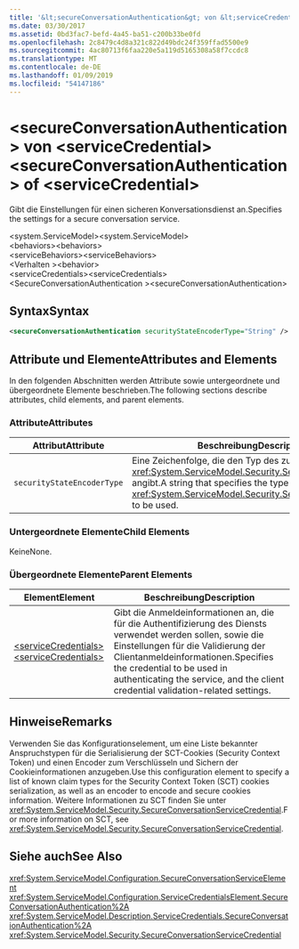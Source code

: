 ```yaml
---
title: '&lt;secureConversationAuthentication&gt; von &lt;serviceCredential&gt;'
ms.date: 03/30/2017
ms.assetid: 0bd3fac7-befd-4a45-ba51-c200b33be0fd
ms.openlocfilehash: 2c8479c4d8a321c822d49bdc24f359ffad5500e9
ms.sourcegitcommit: 4ac80713f6faa220e5a119d5165308a58f7ccdc8
ms.translationtype: MT
ms.contentlocale: de-DE
ms.lasthandoff: 01/09/2019
ms.locfileid: "54147186"
---
```

# <a name="ltsecureconversationauthenticationgt-of-ltservicecredentialgt"></a><span data-ttu-id="143db-102">&lt;secureConversationAuthentication&gt; von &lt;serviceCredential&gt;</span><span class="sxs-lookup"><span data-stu-id="143db-102">&lt;secureConversationAuthentication&gt; of &lt;serviceCredential&gt;</span></span>
<span data-ttu-id="143db-103">Gibt die Einstellungen für einen sicheren Konversationsdienst an.</span><span class="sxs-lookup"><span data-stu-id="143db-103">Specifies the settings for a secure conversation service.</span></span>  
  
 <span data-ttu-id="143db-104">\<system.ServiceModel></span><span class="sxs-lookup"><span data-stu-id="143db-104">\<system.ServiceModel></span></span>  
<span data-ttu-id="143db-105">\<behaviors></span><span class="sxs-lookup"><span data-stu-id="143db-105">\<behaviors></span></span>  
<span data-ttu-id="143db-106">\<serviceBehaviors></span><span class="sxs-lookup"><span data-stu-id="143db-106">\<serviceBehaviors></span></span>  
<span data-ttu-id="143db-107">\<Verhalten ></span><span class="sxs-lookup"><span data-stu-id="143db-107">\<behavior></span></span>  
<span data-ttu-id="143db-108">\<serviceCredentials></span><span class="sxs-lookup"><span data-stu-id="143db-108">\<serviceCredentials></span></span>  
<span data-ttu-id="143db-109">\<SecureConversationAuthentication ></span><span class="sxs-lookup"><span data-stu-id="143db-109">\<secureConversationAuthentication></span></span>  
  
## <a name="syntax"></a><span data-ttu-id="143db-110">Syntax</span><span class="sxs-lookup"><span data-stu-id="143db-110">Syntax</span></span>  
  
```xml  
<secureConversationAuthentication securityStateEncoderType="String" />
```  
  
## <a name="attributes-and-elements"></a><span data-ttu-id="143db-111">Attribute und Elemente</span><span class="sxs-lookup"><span data-stu-id="143db-111">Attributes and Elements</span></span>  
 <span data-ttu-id="143db-112">In den folgenden Abschnitten werden Attribute sowie untergeordnete und übergeordnete Elemente beschrieben.</span><span class="sxs-lookup"><span data-stu-id="143db-112">The following sections describe attributes, child elements, and parent elements.</span></span>  
  
### <a name="attributes"></a><span data-ttu-id="143db-113">Attribute</span><span class="sxs-lookup"><span data-stu-id="143db-113">Attributes</span></span>  
  
|<span data-ttu-id="143db-114">Attribut</span><span class="sxs-lookup"><span data-stu-id="143db-114">Attribute</span></span>|<span data-ttu-id="143db-115">Beschreibung</span><span class="sxs-lookup"><span data-stu-id="143db-115">Description</span></span>|  
|---------------|-----------------|  
|`securityStateEncoderType`|<span data-ttu-id="143db-116">Eine Zeichenfolge, die den Typ des zu verwendenden <xref:System.ServiceModel.Security.SecurityStateEncoder> angibt.</span><span class="sxs-lookup"><span data-stu-id="143db-116">A string that specifies the type of <xref:System.ServiceModel.Security.SecurityStateEncoder> to be used.</span></span>|  
  
### <a name="child-elements"></a><span data-ttu-id="143db-117">Untergeordnete Elemente</span><span class="sxs-lookup"><span data-stu-id="143db-117">Child Elements</span></span>  
 <span data-ttu-id="143db-118">Keine</span><span class="sxs-lookup"><span data-stu-id="143db-118">None.</span></span>  
  
### <a name="parent-elements"></a><span data-ttu-id="143db-119">Übergeordnete Elemente</span><span class="sxs-lookup"><span data-stu-id="143db-119">Parent Elements</span></span>  
  
|<span data-ttu-id="143db-120">Element</span><span class="sxs-lookup"><span data-stu-id="143db-120">Element</span></span>|<span data-ttu-id="143db-121">Beschreibung</span><span class="sxs-lookup"><span data-stu-id="143db-121">Description</span></span>|  
|-------------|-----------------|  
|[<span data-ttu-id="143db-122">\<serviceCredentials></span><span class="sxs-lookup"><span data-stu-id="143db-122">\<serviceCredentials></span></span>](../../../../../docs/framework/configure-apps/file-schema/wcf/servicecredentials.md)|<span data-ttu-id="143db-123">Gibt die Anmeldeinformationen an, die für die Authentifizierung des Diensts verwendet werden sollen, sowie die Einstellungen für die Validierung der Clientanmeldeinformationen.</span><span class="sxs-lookup"><span data-stu-id="143db-123">Specifies the credential to be used in authenticating the service, and the client credential validation-related settings.</span></span>|  
  
## <a name="remarks"></a><span data-ttu-id="143db-124">Hinweise</span><span class="sxs-lookup"><span data-stu-id="143db-124">Remarks</span></span>  
 <span data-ttu-id="143db-125">Verwenden Sie das Konfigurationselement, um eine Liste bekannter Anspruchstypen für die Serialisierung der SCT-Cookies (Security Context Token) und einen Encoder zum Verschlüsseln und Sichern der Cookieinformationen anzugeben.</span><span class="sxs-lookup"><span data-stu-id="143db-125">Use this configuration element to specify a list of known claim types for the Security Context Token (SCT) cookies serialization, as well as an encoder to encode and secure cookies information.</span></span> <span data-ttu-id="143db-126">Weitere Informationen zu SCT finden Sie unter <xref:System.ServiceModel.Security.SecureConversationServiceCredential>.</span><span class="sxs-lookup"><span data-stu-id="143db-126">For more information on SCT, see <xref:System.ServiceModel.Security.SecureConversationServiceCredential>.</span></span>  
  
## <a name="see-also"></a><span data-ttu-id="143db-127">Siehe auch</span><span class="sxs-lookup"><span data-stu-id="143db-127">See Also</span></span>  
 <xref:System.ServiceModel.Configuration.SecureConversationServiceElement>  
 <xref:System.ServiceModel.Configuration.ServiceCredentialsElement.SecureConversationAuthentication%2A>  
 <xref:System.ServiceModel.Description.ServiceCredentials.SecureConversationAuthentication%2A>  
 <xref:System.ServiceModel.Security.SecureConversationServiceCredential>
